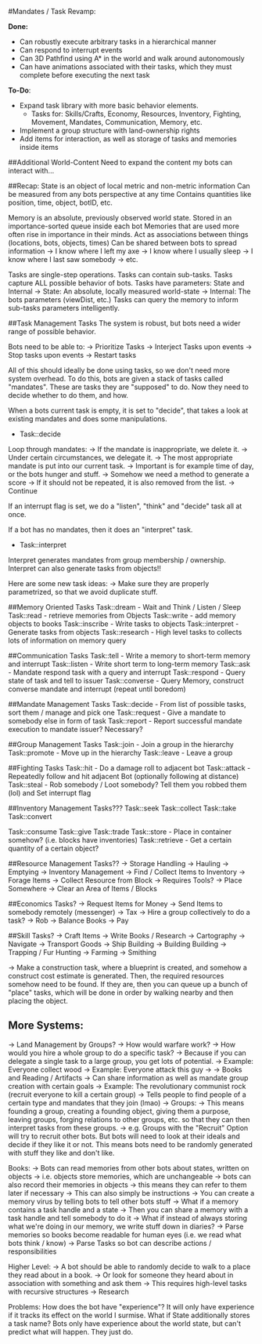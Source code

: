#Mandates / Task Revamp:

**Done:**
- Can robustly execute arbitrary tasks in a hierarchical manner
- Can respond to interrupt events
- Can 3D Pathfind using A* in the world and walk around autonomously
- Can have animations associated with their tasks, which they must complete before executing the next task

**To-Do**:
- Expand task library with more basic behavior elements.
	- Tasks for: Skills/Crafts, Economy, Resources, Inventory, Fighting, Movement, Mandates, Communication, Memory, etc.
- Implement a group structure with land-ownership rights
- Add items for interaction, as well as storage of tasks and memories inside items



##Additional World-Content
Need to expand the content my bots can interact with...

##Recap:
State is an object of local metric and non-metric information
Can be measured from any bots perspective at any time
Contains quantities like position, time, object, botID, etc.

Memory is an absolute, previously observed world state.
Stored in an importance-sorted queue inside each bot
Memories that are used more often rise in importance in their minds.
Act as associations between things (locations, bots, objects, times)
Can be shared between bots to spread information
-> I know where I left my axe
-> I know where I usually sleep
-> I know where I last saw somebody
-> etc.

Tasks are single-step operations.
Tasks can contain sub-tasks.
Tasks capture ALL possible behavior of bots.
Tasks have parameters: State and Internal
-> State: An absolute, locally measured world-state
-> Internal: The bots parameters (viewDist, etc.)
Tasks can query the memory to inform sub-tasks parameters intelligently.

##Task Management Tasks
The system is robust, but bots need a wider range of possible behavior.

Bots need to be able to:
-> Prioritize Tasks
-> Interject Tasks upon events
-> Stop tasks upon events
-> Restart tasks

All of this should ideally be done using tasks, so we don't need more system overhead. To do this, bots are given a stack of tasks called "mandates". These are tasks they are "supposed" to do. Now they need to decide whether to do them, and how.

When a bots current task is empty, it is set to "decide", that takes a look at existing mandates and does some manipulations.

- Task::decide

Loop through mandates:
-> If the mandate is inappropriate, we delete it.
-> Under certain circumstances, we delegate it.
-> The most appropriate mandate is put into our current task.
  -> Important is for example time of day, or the bots hunger and stuff.
  -> Somehow we need a method to generate a score
-> If it should not be repeated, it is also removed from the list.
-> Continue

If an interrupt flag is set, we do a "listen", "think" and "decide" task all at once.

If a bot has no mandates, then it does an "interpret" task.

- Task::interpret

Interpret generates mandates from group membership / ownership.
Interpret can also generate tasks from objects!!

Here are some new task ideas:
-> Make sure they are properly parametrized, so that we avoid duplicate stuff.

##Memory Oriented Tasks
Task::dream     - Wait and Think / Listen / Sleep
Task::read      - retrieve memories from Objects
Task::write     - add memory objects to books
Task::inscribe  - Write tasks to objects
Task::interpret - Generate tasks from objects
Task::research  - High level tasks to collects lots of information on memory query

##Communication Tasks
Task::tell      - Write a memory to short-term memory and interrupt
Task::listen    - Write short term to long-term memory
Task::ask       - Mandate respond task with a query and interrupt
Task::respond   - Query state of task and tell to issuer
Task::converse  - Query Memory, construct converse mandate and interrupt (repeat until boredom)

##Mandate Management Tasks
Task::decide    - From list of possible tasks, sort them / manage and pick one
Task::request   - Give a mandate to somebody else in form of task
Task::report    - Report successful mandate execution to mandate issuer? Necessary?

##Group Management Tasks
Task::join      - Join a group in the hierarchy
Task::promote   - Move up in the hierarchy
Task::leave     - Leave a group

##Fighting Tasks
Task::hit     - Do a damage roll to adjacent bot
Task::attack  - Repeatedly follow and hit adjacent Bot (optionally following at distance)
Task::steal   - Rob somebody / Loot somebody? Tell them you robbed them (lol) and Set interrupt flag

##Inventory Management Tasks???
Task::seek
Task::collect
Task::take
Task::convert

Task::consume
Task::give
Task::trade
Task::store    - Place in container somehow? (i.e. blocks have inventories)
Task::retrieve - Get a certain quantity of a certain object?

##Resource Management Tasks??
-> Storage Handling
-> Hauling
-> Emptying
-> Inventory Management
-> Find / Collect Items to Inventory
-> Forage Items
-> Collect Resource from Block
  -> Requires Tools?
-> Place Somewhere
-> Clear an Area of Items / Blocks

##Economics Tasks?
-> Request Items for Money
-> Send Items to somebody remotely (messenger)
-> Tax
-> Hire a group collectively to do a task?
-> Rob
-> Balance Books
-> Pay

##Skill Tasks?
-> Craft Items
-> Write Books / Research
-> Cartography
-> Navigate
-> Transport Goods
-> Ship Building
-> Building Building
-> Trapping / Fur Hunting
-> Farming
-> Smithing


-> Make a construction task,
where a blueprint is created, and somehow a construct cost estimate is generated.
Then, the required resources somehow need to be found.
If they are, then you can queue up a bunch of "place" tasks, which will be done in order by walking
nearby and then placing the object.


## More Systems:
-> Land Management by Groups?
-> How would warfare work?
-> How would you hire a whole group to do a specific task?
-> Because if you can delegate a single task to a large group, you get lots of potential.
  -> Example: Everyone collect wood
  -> Example: Everyone attack this guy
  ->
-> Books and Reading / Artifacts
  -> Can share information as well as mandate group creation with certain goals
    -> Example: The revolutionary communist rock (recruit everyone to kill a certain group)
    -> Tells people to find people of a certain type and mandates that they join (lmao)
-> Groups:
  -> This means founding a group, creating a founding object, giving them a purpose, leaving groups, forging relations to other groups, etc. so that they can then interpret tasks from these groups.
  -> e.g. Groups with the "Recruit" Option will try to recruit other bots. But bots will need to look at their ideals and decide if they like it or not. This means bots need to be randomly generated with stuff they like and don't like.

Books:
-> Bots can read memories from other bots about states, written on objects
-> i.e. objects store memories, which are unchangeable
-> bots can also record their memories in objects
-> this means they can refer to them later if necessary
-> This can also simply be instructions
-> You can create a memory virus by telling bots to tell other bots stuff
-> What if a memory contains a task handle and a state
-> Then you can share a memory with a task handle and tell somebody to do it
-> What if instead of always storing what we're doing in our memory, we write stuff down in diaries?
-> Parse memories so books become readable for human eyes (i.e. we read what bots think / know)
-> Parse Tasks so bot can describe actions / responsibilities

Higher Level:
-> A bot should be able to randomly decide to walk to a place they read about in a book.
-> Or look for someone they heard about in association with something and ask them
-> This requires high-level tasks with recursive structures
  -> Research

Problems:
How does the bot have "experience"?
It will only have experience if it tracks its effect on the world I surmise.
What if State additionally stores a task name?
Bots only have experience about the world state, but can't predict what will happen. They just do.
